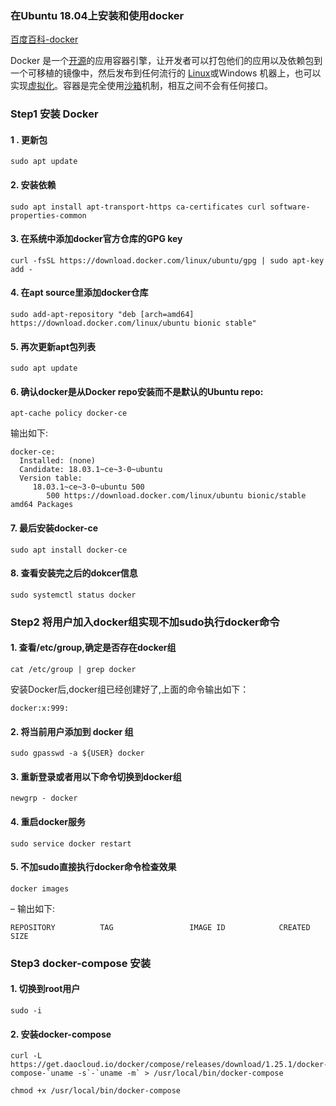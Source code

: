 ### 在Ubuntu 18.04上安装和使用docker

[百度百科-docker](https://baike.baidu.com/item/Docker/13344470?fr=aladdin)

Docker 是一个[开源](https://baike.baidu.com/item/开源/246339)的应用容器引擎，让开发者可以打包他们的应用以及依赖包到一个可移植的镜像中，然后发布到任何流行的 [Linux](https://baike.baidu.com/item/Linux)或Windows 机器上，也可以实现[虚拟化](https://baike.baidu.com/item/虚拟化/547949)。容器是完全使用[沙箱](https://baike.baidu.com/item/沙箱/393318)机制，相互之间不会有任何接口。

### Step1 安装 Docker

#### 1 . 更新包

```
sudo apt update
```
#### 2. 安装依赖

```
sudo apt install apt-transport-https ca-certificates curl software-properties-common
```
#### 3. 在系统中添加docker官方仓库的GPG key

```
curl -fsSL https://download.docker.com/linux/ubuntu/gpg | sudo apt-key add -
```

#### 4. 在apt source里添加docker仓库

```
sudo add-apt-repository "deb [arch=amd64] https://download.docker.com/linux/ubuntu bionic stable"
```

#### 5. 再次更新apt包列表

```
sudo apt update
```

#### 6. 确认docker是从Docker repo安装而不是默认的Ubuntu repo:

```
apt-cache policy docker-ce
```

输出如下:

```
docker-ce:
  Installed: (none)
  Candidate: 18.03.1~ce~3-0~ubuntu
  Version table:
     18.03.1~ce~3-0~ubuntu 500
        500 https://download.docker.com/linux/ubuntu bionic/stable amd64 Packages
```

#### 7. 最后安装docker-ce

```
sudo apt install docker-ce
```

#### 8. 查看安装完之后的dokcer信息

```
sudo systemctl status docker
```

### Step2 将用户加入docker组实现不加sudo执行docker命令

#### 1. 查看/etc/group,确定是否存在docker组

```
cat /etc/group | grep docker
```

安装Docker后,docker组已经创建好了,上面的命令输出如下：
```
docker:x:999:
```

#### 2. 将当前用户添加到 docker 组

```
sudo gpasswd -a ${USER} docker
```

#### 3. 重新登录或者用以下命令切换到docker组

```
newgrp - docker
```

#### 4. 重启docker服务

```
sudo service docker restart
```

#### 5. 不加sudo直接执行docker命令检查效果

```
docker images
```

– 输出如下:

```
REPOSITORY          TAG                 IMAGE ID            CREATED             SIZE
```

### Step3 docker-compose 安装

#### 1. 切换到root用户

```
sudo -i
```

#### 2. 安装docker-compose

```
curl -L https://get.daocloud.io/docker/compose/releases/download/1.25.1/docker-compose-`uname -s`-`uname -m` > /usr/local/bin/docker-compose
```

```
chmod +x /usr/local/bin/docker-compose
```